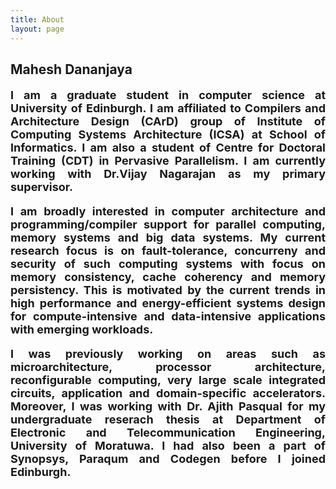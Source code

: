 ```yaml
---
title: About
layout: page
---
```

<h2>Mahesh Dananjaya</h2>

<body>
<font size="4">
<p align="justify"><strong>I am a graduate student in computer science at <a style="text-decoration:none" href="https://www.ed.ac.uk/">University of Edinburgh</a>. I am affiliated to <a style="text-decoration:none" href="http://www.icsa.informatics.ed.ac.uk/compilers/">Compilers and Architecture Design (CArD)</a> group of <a style="text-decoration:none" href="http://web.inf.ed.ac.uk/icsa/">Institute of Computing Systems Architecture (ICSA)</a> at School of  <a style="text-decoration:none" href="http://www.inf.ed.ac.uk/">Informatics</a>. I am also a student of Centre for Doctoral Training (CDT) in <a style="text-decoration:none" href="http://web.inf.ed.ac.uk/infweb/student-services/cdt/pervasive-parallelism">Pervasive Parallelism</a>. I am currently working with <a style="text-decoration:none" href="http://homepages.inf.ed.ac.uk/vnagaraj/">Dr.Vijay Nagarajan</a> as my primary supervisor.</strong></p>

<p align="justify"><strong> I am broadly interested in computer architecture and programming/compiler support for parallel computing, memory systems and big data systems. My current research focus is on fault-tolerance, concurreny and security of such computing systems with focus on <b>memory consistency</b>, <b>cache coherency</b> and <b>memory persistency</b>. This is motivated by the current trends in high performance and energy-efficient systems design for compute-intensive and data-intensive applications with emerging workloads.</strong></p> 
 
<p align="justify"><strong>I was previously working on areas such as microarchitecture, processor architecture, reconfigurable computing, very large scale integrated circuits, application and domain-specific accelerators. Moreover, I was working with <a style="text-decoration:none" href="http://www.ent.mrt.ac.lk/~pasqual/">Dr. Ajith Pasqual</a> for my undergraduate reserach thesis at Department of Electronic and Telecommunication Engineering, University of Moratuwa. I had also been a part of Synopsys, Paraqum and Codegen before I joined Edinburgh. </strong></p>
</font>

<p hidden>I am currently live in Edinburgh, one of the most beautiful cities around the world.
![Profile Image]({{ site.url }}/{{ site.cover }})
</p>

</body>
